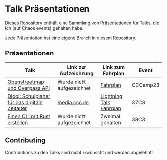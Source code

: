 # Talk Präsentationen

Dieses Repository enthält eine Sammlung von Präsentationen für Talks,
die ich (auf Chaos events) gehalten habe.

Jede Präsentation hat eine eigene Branch in diesem Repository.

## Präsentationen

| Talk                                                                                            | Link zur Aufzeichnung                                                                                        | Link zum Fahrplan                                                                    | Event    |
| ----------------------------------------------------------------------------------------------- | ------------------------------------------------------------------------------------------------------------ | ------------------------------------------------------------------------------------ | -------- |
| [Openstreetmap und Overpass API](https://github.com/Dlurak/talks/tree/overpassAndOsmTalk)       | Wurde nicht aufgezeichnet                                                                                    | [Fahrplan](https://fahrplan.alpaka.space/camp-2023/talk/CYZYTA/)                     | CCCamp23 |
| [Dlool: Schulplaner für das digitale Zeitalter](https://github.com/Dlurak/talks/tree/dloolTalk) | [media.ccc.de](https://media.ccc.de/v/37c3-lightningtalks-58009-dlool-schulplaner-fr-das-digitale-zeitalter) | [Lightning Talk Fahrplan](https://pretalx.c3voc.de/37c3-lightningtalks/talk/UDVBKW/) | 37C3     |
| [Einen CLI mit Rust erstellen](https://github.com/Dlurak/talks/tree/38c3-workshop-rust)         | Wurde nicht aufgezeichnet                                                                                    | Zweimal gehalten                                                                     | 38C3     |

## Contributing

Contributions zu den Talks sind nicht erwünscht und werden abgelehnt!
